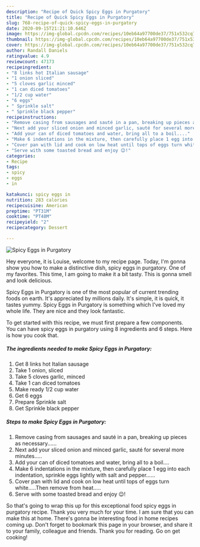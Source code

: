 ```yaml
---
description: "Recipe of Quick Spicy Eggs in Purgatory"
title: "Recipe of Quick Spicy Eggs in Purgatory"
slug: 768-recipe-of-quick-spicy-eggs-in-purgatory
date: 2020-09-15T21:21:10.646Z
image: https://img-global.cpcdn.com/recipes/10eb64a97700de37/751x532cq70/spicy-eggs-in-purgatory-recipe-main-photo.jpg
thumbnail: https://img-global.cpcdn.com/recipes/10eb64a97700de37/751x532cq70/spicy-eggs-in-purgatory-recipe-main-photo.jpg
cover: https://img-global.cpcdn.com/recipes/10eb64a97700de37/751x532cq70/spicy-eggs-in-purgatory-recipe-main-photo.jpg
author: Randall Daniels
ratingvalue: 4.9
reviewcount: 47173
recipeingredient:
- "8 links hot Italian sausage"
- "1 onion sliced"
- "5 cloves garlic minced"
- "1 can diced tomatoes"
- "1/2 cup water"
- "6 eggs"
- " Sprinkle salt"
- " Sprinkle black pepper"
recipeinstructions:
- "Remove casing from sausages and sauté in a pan, breaking up pieces as necessary......"
- "Next add your sliced onion and minced garlic, sauté for several more minutes....."
- "Add your can of diced tomatoes and water, bring all to a boil...."
- "Make 6 indentations in the mixture, then carefully place 1 egg into each indentation, sprinkle eggs lightly with salt and pepper......"
- "Cover pan with lid and cook on low heat until tops of eggs turn white.....Then remove from heat....."
- "Serve with some toasted bread and enjoy 😉!"
categories:
- Recipe
tags:
- spicy
- eggs
- in

katakunci: spicy eggs in 
nutrition: 283 calories
recipecuisine: American
preptime: "PT31M"
cooktime: "PT48M"
recipeyield: "2"
recipecategory: Dessert

---
```



![Spicy Eggs in Purgatory](https://img-global.cpcdn.com/recipes/10eb64a97700de37/751x532cq70/spicy-eggs-in-purgatory-recipe-main-photo.jpg)

Hey everyone, it is Louise, welcome to my recipe page. Today, I'm gonna show you how to make a distinctive dish, spicy eggs in purgatory. One of my favorites. This time, I am going to make it a bit tasty. This is gonna smell and look delicious.



Spicy Eggs in Purgatory is one of the most popular of current trending foods on earth. It's appreciated by millions daily. It's simple, it is quick, it tastes yummy. Spicy Eggs in Purgatory is something which I've loved my whole life. They are nice and they look fantastic.


To get started with this recipe, we must first prepare a few components. You can have spicy eggs in purgatory using 8 ingredients and 6 steps. Here is how you cook that.

<!--inarticleads1-->

##### The ingredients needed to make Spicy Eggs in Purgatory:

1. Get 8 links hot Italian sausage
1. Take 1 onion, sliced
1. Take 5 cloves garlic, minced
1. Take 1 can diced tomatoes
1. Make ready 1/2 cup water
1. Get 6 eggs
1. Prepare  Sprinkle salt
1. Get  Sprinkle black pepper




<!--inarticleads2-->

##### Steps to make Spicy Eggs in Purgatory:

1. Remove casing from sausages and sauté in a pan, breaking up pieces as necessary......
1. Next add your sliced onion and minced garlic, sauté for several more minutes.....
1. Add your can of diced tomatoes and water, bring all to a boil....
1. Make 6 indentations in the mixture, then carefully place 1 egg into each indentation, sprinkle eggs lightly with salt and pepper......
1. Cover pan with lid and cook on low heat until tops of eggs turn white.....Then remove from heat.....
1. Serve with some toasted bread and enjoy 😉!




So that's going to wrap this up for this exceptional food spicy eggs in purgatory recipe. Thank you very much for your time. I am sure that you can make this at home. There's gonna be interesting food in home recipes coming up. Don't forget to bookmark this page in your browser, and share it to your family, colleague and friends. Thank you for reading. Go on get cooking!
